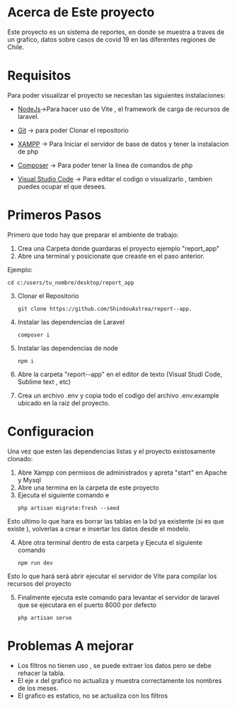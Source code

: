# Acerca de Este proyecto
 Este proyecto es un sistema de reportes, en donde se muestra a traves de un grafico, datos sobre casos
 de covid 19 en las diferentes regiones de Chile.

# Requisitos

Para poder visualizar el proyecto  se necesitan las siguientes instalaciones:
- [NodeJs](https://nodejs.org/en/)->Para hacer uso de Vite , el framework de carga de recursos de laravel.
- [Git](https://git-scm.com/) -> para poder Clonar el repositorio

- [XAMPP](https://www.apachefriends.org/es/index.html) -> Para Iniciar el servidor de base de datos y tener la instalacion de php

- [Composer](https://getcomposer.org/) -> Para poder tener la linea de comandos de php

- [Visual Studio Code](https://code.visualstudio.com/) -> Para editar el codigo o visualizarlo , tambien puedes ocupar el que desees.


# Primeros Pasos

Primero que todo hay que preparar el ambiente de trabajo:


1. Crea una Carpeta donde guardaras el proyecto ejemplo "report_app"
2. Abre una terminal y posicionate que creaste en el paso anterior.

Ejemplo:    

    cd c:/users/tu_nombre/desktop/report_app

3. Clonar el Repositorio

    ```shell 
    git clone https://github.com/ShindouAstrea/report--app.
    ```
4. Instalar las dependencias de Laravel
    ```shell 
    composer i
    ```
5. Instalar las dependencias de node
    ```shell 
    npm i
    ```
6. Abre la carpeta "report--app" en el editor de texto (Visual Studi Code, Sublime text , etc)
7. Crea un archivo .env y copia todo el codigo del archivo .env.example ubicado en la raiz del proyecto.

# Configuracion

Una vez que esten las dependencias listas y el proyecto existosamente clonado:

1. Abre Xampp con permisos de administrados y apreta "start" en  Apache y Mysql
2. Abre una termina en la carpeta de este proyecto
3. Ejecuta el siguiente comando e
    ```shell 
    php artisan migrate:fresh --seed
    ```
Esto ultimo lo que hara es borrar las tablas en la bd ya existente (si es que existe ), volverlas a crear e insertar los datos desde el modelo.

4.  Abre otra terminal dentro de esta carpeta y Ejecuta el siguiente comando
    ```shell 
    npm run dev
    ```
Esto lo que hará será abrir ejecutar el servidor de Vite para compilar los recursos del proyecto

5. Finalmente ejecuta este comando para levantar el servidor de laravel que se ejecutara en el puerto 8000 por defecto
    ```shell 
    php artisan serve
    ```
# Problemas A mejorar
-   Los filtros no tienen uso , se puede extraer los datos pero se debe rehacer la tabla.
-   El eje x del grafico no actualiza y muestra correctamente los nombres de los meses.
-   El grafico es estatico, no se actualiza con los filtros








